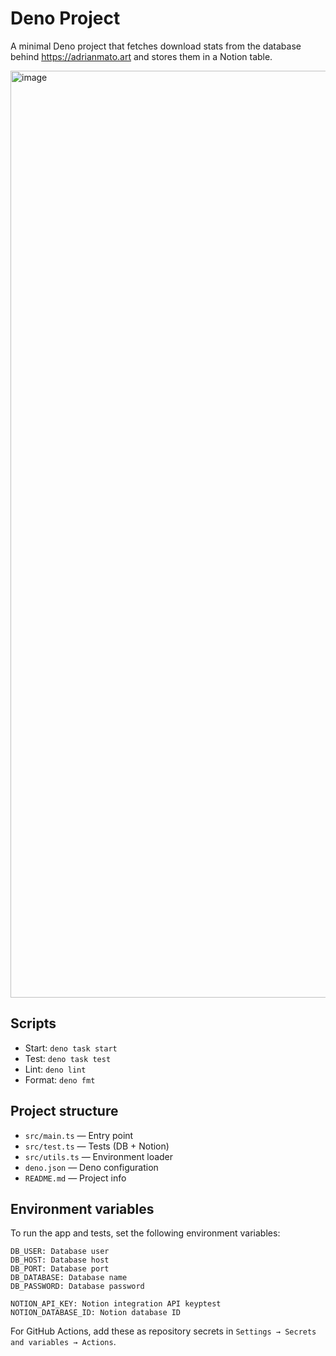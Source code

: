 # Deno Project

A minimal Deno project that fetches download stats from the database behind https://adrianmato.art and stores them in a Notion table.

<img width="1942" height="1483" alt="image" src="https://github.com/user-attachments/assets/2fa6e37d-7a60-41a3-9f4d-fc449ee91745" />


## Scripts

- Start: `deno task start`
- Test: `deno task test`
- Lint: `deno lint`
- Format: `deno fmt`

## Project structure

- `src/main.ts` — Entry point
- `src/test.ts` — Tests (DB + Notion)
- `src/utils.ts` — Environment loader
- `deno.json` — Deno configuration
- `README.md` — Project info

## Environment variables
To run the app and tests, set the following environment variables:

```
DB_USER: Database user
DB_HOST: Database host
DB_PORT: Database port
DB_DATABASE: Database name
DB_PASSWORD: Database password

NOTION_API_KEY: Notion integration API keyptest
NOTION_DATABASE_ID: Notion database ID
```

For GitHub Actions, add these as repository secrets in `Settings → Secrets and variables → Actions`.

